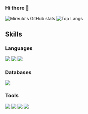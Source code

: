### Hi there 👋

<!--
**Mireulo/Mireulo** is a ✨ _special_ ✨ repository because its `README.md` (this file) appears on your GitHub profile.

Here are some ideas to get you started:

- 🔭 I’m currently working on ...
- 🌱 I’m currently learning ...
- 👯 I’m looking to collaborate on ...
- 🤔 I’m looking for help with ...
- 💬 Ask me about ...
- 📫 How to reach me: ...
- 😄 Pronouns: ...
- ⚡ Fun fact: ...
-->

![Mireulo's GitHub stats](https://github-readme-stats.vercel.app/api?username=Mireulo&show_icons=true&theme=highcontrast)
![Top Langs](https://github-readme-stats.vercel.app/api/top-langs/?username=Mireulo&layout=compact&theme=highcontrast)

## Skills
### Languages
<span><img src="https://img.shields.io/badge/Java-007396?style=flat&logo=Java&logoColor=white" /></span>
<span><img src="https://img.shields.io/badge/Python-339933?style=flat&logo=Python&logoColor=white" /></span>
<span><img src="https://img.shields.io/badge/C-yellow?style=flat&logo=JavaScript&logoColor=white" /></span>
<!-- <span><img src="https://img.shields.io/badge/TypeScript-3178C6?style=flat&logo=TypeScript&logoColor=white" /></span> -->

### Databases
<span><img src="https://img.shields.io/badge/Oracle-F80000?style=flat&logo=Oracle&logoColor=white" /></span>

### Tools
<span><img src="https://img.shields.io/badge/Eclipse IDE-2C2255?style=flat&logo=Eclipse IDE&logoColor=white" /></span>
<span><img src="https://img.shields.io/badge/IntelliJ IDEA-FE2857?style=flat&logo=IntelliJ IDEA&logoColor=white" /></span>
<span><img src="https://img.shields.io/badge/DataSpell?style=flat&logo=DataSpell&logoColor=white" /></span>
<span><img src="https://img.shields.io/badge/Visual Studio Code-007ACC?style=flat&logo=Visual Studio Code&logoColor=white" /></span>
